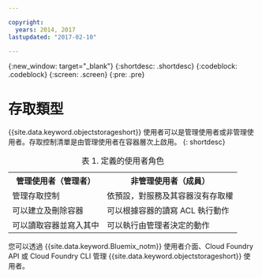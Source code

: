 ```yaml
---

copyright:
  years: 2014, 2017
lastupdated: "2017-02-10"

---
```

{:new_window: target="_blank"}
{:shortdesc: .shortdesc}
{:codeblock: .codeblock}
{:screen: .screen}
{:pre: .pre}


# 存取類型 

{{site.data.keyword.objectstorageshort}} 使用者可以是管理使用者或非管理使用者。存取控制清單是由管理使用者在容器層次上啟用。
{: shortdesc}

<table>
<caption> 表 1. 定義的使用者角色</caption>
  <tr>
    <th> 管理使用者（管理者）</th>
    <th> 非管理使用者（成員）</th>
  </tr>
  <tr>
    <td> 管理存取控制</td>
    <td> 依預設，對服務及其容器沒有存取權</td>
  </tr>
  <tr>
    <td> 可以建立及刪除容器</td>
    <td> 可以根據容器的讀寫 ACL 執行動作</td>
  </tr>
  <tr>
    <td> 可以讀取容器並寫入其中</td>
    <td> 可以執行由管理者決定的動作</td>
  </tr>
</table>


您可以透過 {{site.data.keyword.Bluemix_notm}} 使用者介面、Cloud Foundry API 或 Cloud Foundry CLI 管理 {{site.data.keyword.objectstorageshort}} 使用者。
